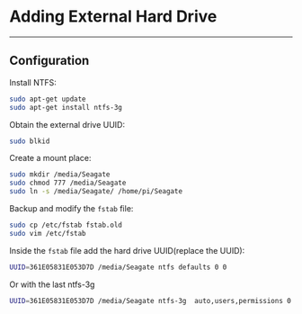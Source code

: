 # Adding External Hard Drive

---

## Configuration

Install NTFS:

```sh
sudo apt-get update
sudo apt-get install ntfs-3g
```

Obtain the external drive UUID:

```sh
sudo blkid
```

Create a mount place:

```sh
sudo mkdir /media/Seagate
sudo chmod 777 /media/Seagate
sudo ln -s /media/Seagate/ /home/pi/Seagate
```

Backup and modify the `fstab` file:

```sh
sudo cp /etc/fstab fstab.old
sudo vim /etc/fstab
```

Inside the `fstab` file add the hard drive UUID(replace the UUID):

```sh
UUID=361E05831E053D7D /media/Seagate ntfs defaults 0 0
```

Or with the last ntfs-3g

```sh
UUID=361E05831E053D7D /media/Seagate ntfs-3g  auto,users,permissions 0 0
```
